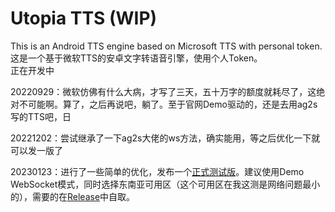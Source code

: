 # Utopia TTS (WIP)
This is an Android TTS engine based on Microsoft TTS with personal token.  
这是一个基于微软TTS的安卓文字转语音引擎，使用个人Token。  
正在开发中  
  
20220929：微软仿佛有什么大病，才写了三天，五十万字的额度就耗尽了，这绝对不可能啊。算了，之后再说吧，躺了。至于官网Demo驱动的，还是去用ag2s写的TTS吧，日

20221202：尝试继承了一下ag2s大佬的ws方法，确实能用，等之后优化一下就可以发一版了

20230123：进行了一些简单的优化，发布一个[正式测试版](https://github.com/UtopiaXC/UtopiaTTS/releases/tag/0.0.1-beta03)。建议使用Demo WebSocket模式，同时选择东南亚可用区（这个可用区在我这测是网络问题最小的），需要的在[Release](https://github.com/UtopiaXC/UtopiaTTS/releases/tag/0.0.1-beta03)中自取。